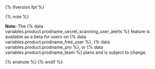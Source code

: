{% ifversion fpt %}

{% note %}

**Note:** The {% data variables.product.prodname_secret_scanning_user_alerts %} feature is available as a beta for users on {% data variables.product.prodname_free_user %}, {% data variables.product.prodname_pro %}, or {% data variables.product.prodname_team %} plans and is subject to change.

{% endnote %}
{% endif %}
